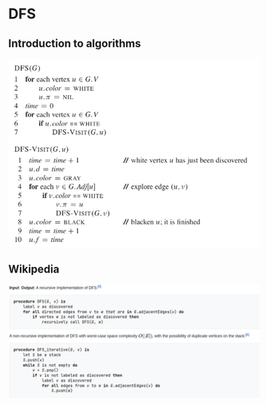 # DFS

## Introduction to algorithms

![DFS](doc/DFS_introduction_to_algorithms.png)

## Wikipedia

![DFS](doc/DFS_Wikipedia.png)
